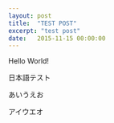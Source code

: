 ```yaml
---
layout: post
title:  "TEST POST"
excerpt: "test post"
date:   2015-11-15 00:00:00
---
```


Hello World!

日本語テスト

あいうえお

アイウエオ

